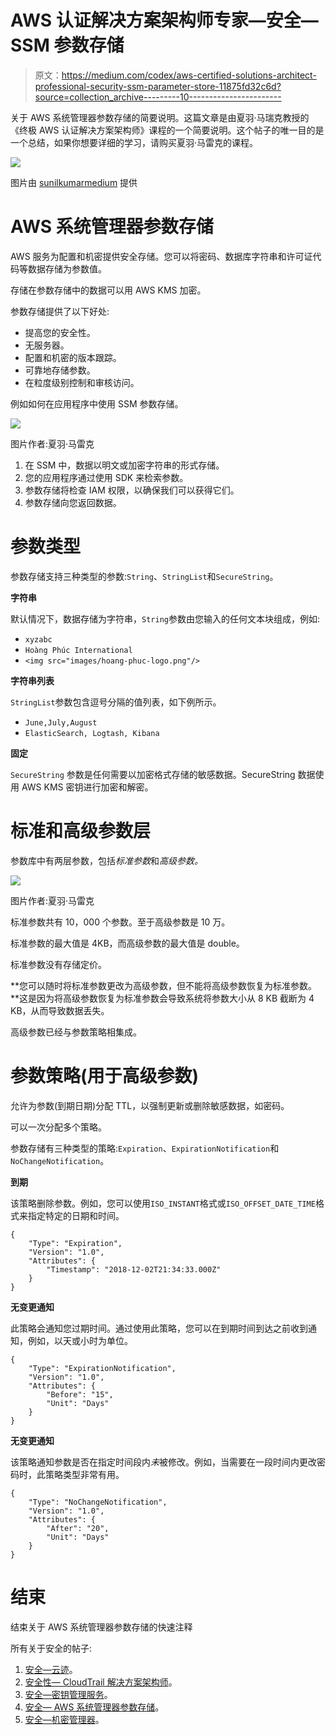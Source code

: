 # AWS 认证解决方案架构师专家—安全— SSM 参数存储

> 原文：<https://medium.com/codex/aws-certified-solutions-architect-professional-security-ssm-parameter-store-11875fd32c6d?source=collection_archive---------10----------------------->

关于 AWS 系统管理器参数存储的简要说明。这篇文章是由夏羽·马瑞克教授的《终极 AWS 认证解决方案架构师》课程的一个简要说明。这个帖子的唯一目的是一个总结，如果你想要详细的学习，请购买夏羽·马雷克的课程。

![](img/0419634d27528d3b3e5749a2ed854019.png)

图片由 [sunilkumarmedium](https://dev.to/sunilkumarmedium) 提供

# AWS 系统管理器参数存储

AWS 服务为配置和机密提供安全存储。您可以将密码、数据库字符串和许可证代码等数据存储为参数值。

存储在参数存储中的数据可以用 AWS KMS 加密。

参数存储提供了以下好处:

*   提高您的安全性。
*   无服务器。
*   配置和机密的版本跟踪。
*   可靠地存储参数。
*   在粒度级别控制和审核访问。

例如如何在应用程序中使用 SSM 参数存储。

![](img/5a0ba80b6788eb3465c99072908da9ba.png)

图片作者:夏羽·马雷克

1.  在 SSM 中，数据以明文或加密字符串的形式存储。
2.  您的应用程序通过使用 SDK 来检索参数。
3.  参数存储将检查 IAM 权限，以确保我们可以获得它们。
4.  参数存储向您返回数据。

# 参数类型

参数存储支持三种类型的参数:`String`、`StringList`和`SecureString`。

**字符串**

默认情况下，数据存储为字符串，`String`参数由您输入的任何文本块组成，例如:

*   `xyzabc`
*   `Hoàng Phúc International`
*   `<img src="images/hoang-phuc-logo.png"/>`

**字符串列表**

`StringList`参数包含逗号分隔的值列表，如下例所示。

*   `June,July,August`
*   `ElasticSearch, Logtash, Kibana`

**固定**

`SecureString` 参数是任何需要以加密格式存储的敏感数据。SecureString 数据使用 AWS KMS 密钥进行加密和解密。

# 标准和高级参数层

参数库中有两层参数，包括*标准参数*和*高级参数。*

![](img/319523f986e9fcbda15aebca57171a9c.png)

图片作者:夏羽·马雷克

标准参数共有 10，000 个参数。至于高级参数是 10 万。

标准参数的最大值是 4KB，而高级参数的最大值是 double。

标准参数没有存储定价。

**您可以随时将标准参数更改为高级参数，但不能将高级参数恢复为标准参数。**这是因为将高级参数恢复为标准参数会导致系统将参数大小从 8 KB 截断为 4 KB，从而导致数据丢失。

高级参数已经与参数策略相集成。

# 参数策略(用于高级参数)

允许为参数(到期日期)分配 TTL，以强制更新或删除敏感数据，如密码。

可以一次分配多个策略。

参数存储有三种类型的策略:`Expiration`、`ExpirationNotification`和`NoChangeNotification`。

**到期**

该策略删除参数。例如，您可以使用`ISO_INSTANT`格式或`ISO_OFFSET_DATE_TIME`格式来指定特定的日期和时间。

```
{
    "Type": "Expiration",
    "Version": "1.0",
    "Attributes": {
        "Timestamp": "2018-12-02T21:34:33.000Z"
    }
}
```

**无变更通知**

此策略会通知您过期时间。通过使用此策略，您可以在到期时间到达之前收到通知，例如，以天或小时为单位。

```
{
    "Type": "ExpirationNotification",
    "Version": "1.0",
    "Attributes": {
        "Before": "15",
        "Unit": "Days"
    }
}
```

**无变更通知**

该策略通知参数是否在指定时间段内*未*被修改。例如，当需要在一段时间内更改密码时，此策略类型非常有用。

```
{
    "Type": "NoChangeNotification",
    "Version": "1.0",
    "Attributes": {
        "After": "20",
        "Unit": "Days"
    }
}
```

# 结束

结束关于 AWS 系统管理器参数存储的快速注释

所有关于安全的帖子:

1.  [安全—云迹](/codex/aws-certified-solutions-architect-professional-security-cloudtrail-850006168acb)。
2.  [安全性— CloudTrail 解决方案架构师](/codex/aws-certified-solutions-architect-professional-security-cloudtrail-solution-architect-9014311a3af5)。
3.  [安全—密钥管理服务](/@hmquan08011996/aws-certified-solutions-architect-professional-security-key-management-service-2da9f983a58a)。
4.  [安全— AWS 系统管理器参数存储](/@hmquan08011996/aws-certified-solutions-architect-professional-security-ssm-parameter-store-11875fd32c6d)。
5.  [安全—机密管理器](/@hmquan08011996/aws-certified-solutions-architect-professional-security-secrets-manager-f39137c72211)。
